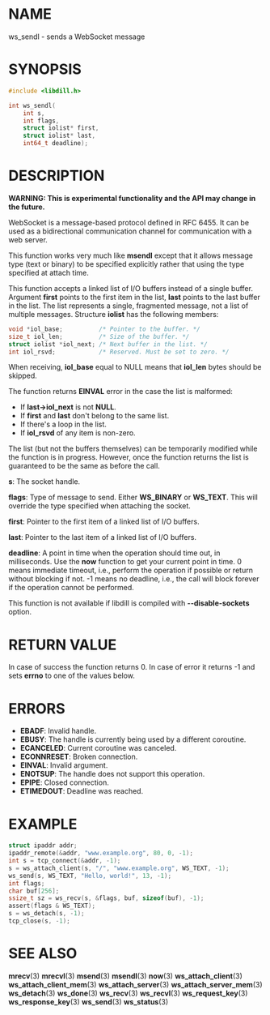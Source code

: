 # NAME

 ws_sendl - sends a WebSocket message

# SYNOPSIS

```c
#include <libdill.h>

int ws_sendl(
    int s,
    int flags,
    struct iolist* first,
    struct iolist* last,
    int64_t deadline);
```

# DESCRIPTION

 **WARNING: This is experimental functionality and the API may change in the future.**

 WebSocket is a message-based protocol defined in RFC 6455. It can be used as a bidirectional communication channel for communication with a web server.

 This function works very much like **msendl** except that it allows message type (text or binary) to be specified explicitly rather that using the type specified at attach time.

 This function accepts a linked list of I/O buffers instead of a single buffer. Argument **first** points to the first item in the list, **last** points to the last buffer in the list. The list represents a single, fragmented message, not a list of multiple messages. Structure **iolist** has the following members:

```c
void *iol_base;          /* Pointer to the buffer. */
size_t iol_len;          /* Size of the buffer. */
struct iolist *iol_next; /* Next buffer in the list. */
int iol_rsvd;            /* Reserved. Must be set to zero. */
```

 When receiving, **iol_base** equal to NULL means that **iol_len** bytes should be skipped.

 The function returns **EINVAL** error in the case the list is malformed:

* If **last->iol_next** is not **NULL**.
* If **first** and **last** don't belong to the same list.
* If there's a loop in the list.
* If **iol_rsvd** of any item is non-zero.

 The list (but not the buffers themselves) can be temporarily modified while the function is in progress. However, once the function returns the list is guaranteed to be the same as before the call.

 **s**: The socket handle.

 **flags**:                     Type of message to send. Either **WS_BINARY** or **WS_TEXT**.                    This will override the type specified when attaching the                    socket.                

 **first**: Pointer to the first item of a linked list of I/O buffers.

 **last**: Pointer to the last item of a linked list of I/O buffers.

 **deadline**: A point in time when the operation should time out, in milliseconds. Use the **now** function to get your current point in time. 0 means immediate timeout, i.e., perform the operation if possible or return without blocking if not. -1 means no deadline, i.e., the call will block forever if the operation cannot be performed.

 This function is not available if libdill is compiled with **--disable-sockets** option.

# RETURN VALUE

 In case of success the function returns 0. In case of error it returns -1 and sets **errno** to one of the values below.

# ERRORS

* **EBADF**: Invalid handle.
* **EBUSY**: The handle is currently being used by a different coroutine.
* **ECANCELED**: Current coroutine was canceled.
* **ECONNRESET**: Broken connection.
* **EINVAL**: Invalid argument.
* **ENOTSUP**: The handle does not support this operation.
* **EPIPE**: Closed connection.
* **ETIMEDOUT**: Deadline was reached.

# EXAMPLE

```c
struct ipaddr addr;
ipaddr_remote(&addr, "www.example.org", 80, 0, -1);
int s = tcp_connect(&addr, -1);
s = ws_attach_client(s, "/", "www.example.org", WS_TEXT, -1);
ws_send(s, WS_TEXT, "Hello, world!", 13, -1);
int flags;
char buf[256];
ssize_t sz = ws_recv(s, &flags, buf, sizeof(buf), -1);
assert(flags & WS_TEXT);
s = ws_detach(s, -1);
tcp_close(s, -1);
```

# SEE ALSO

 **mrecv**(3) **mrecvl**(3) **msend**(3) **msendl**(3) **now**(3) **ws_attach_client**(3) **ws_attach_client_mem**(3) **ws_attach_server**(3) **ws_attach_server_mem**(3) **ws_detach**(3) **ws_done**(3) **ws_recv**(3) **ws_recvl**(3) **ws_request_key**(3) **ws_response_key**(3) **ws_send**(3) **ws_status**(3) 


